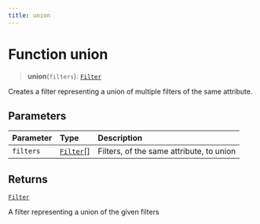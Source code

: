 ```yaml
---
title: union
---
```


# Function union

> **union**(`filters`): [`Filter`](../../../interfaces/interface.Filter.md)

Creates a filter representing a union of multiple filters of the same attribute.

## Parameters

| Parameter | Type | Description |
| :------ | :------ | :------ |
| `filters` | [`Filter`](../../../interfaces/interface.Filter.md)[] | Filters, of the same attribute, to union |

## Returns

[`Filter`](../../../interfaces/interface.Filter.md)

A filter representing a union of the given filters
